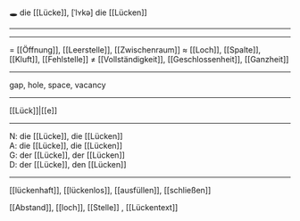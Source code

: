 🕳️ die [[Lücke]], [ˈlʏkə]
die [[Lücken]]

---


---
= [[Öffnung]], [[Leerstelle]], [[Zwischenraum]]
≈ [[Loch]], [[Spalte]], [[Kluft]], [[Fehlstelle]]
≠ [[Vollständigkeit]], [[Geschlossenheit]], [[Ganzheit]]

---
gap, hole, space, vacancy

---
[[Lück]]|[[e]]

---
N: die [[Lücke]], die [[Lücken]]  
A: die [[Lücke]], die [[Lücken]]  
G: der [[Lücke]], der [[Lücken]]  
D: der [[Lücke]], den [[Lücken]]  

---
[[lückenhaft]], [[lückenlos]], [[ausfüllen]], [[schließen]]

[[Abstand]], [[loch]], [[Stelle]]
, [[Lückentext]]